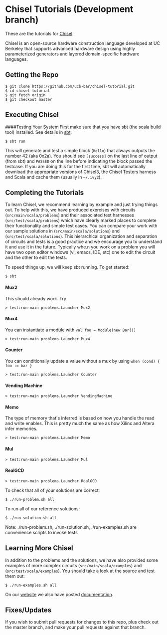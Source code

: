Chisel Tutorials (Development branch)
================

These are the tutorials for [Chisel](https://github.com/ucb-bar/chisel3).

Chisel is an open-source hardware construction language developed
at UC Berkeley that supports advanced hardware design using highly
parameterized generators and layered domain-specific hardware languages.


Getting the Repo
----------------

    $ git clone https://github.com/ucb-bar/chisel-tutorial.git
    $ cd chisel-tutorial
    $ git fetch origin
    $ git checkout master


Executing Chisel
----------------

####Testing Your System
First make sure that you have sbt (the scala build tool) installed. See details
in [sbt](http://www.scala-sbt.org/release/docs/Getting-Started/Setup.html).

    $ sbt run

This will generate and test a simple block (`Hello`) that always outputs the
number 42 (aka 0x2a). You should see `[success]` on the last line of output (from sbt) and
`PASSED` on the line before indicating the block passed the testcase. If you
are doing this for the first time, sbt will automatically download the
appropriate versions of Chisel3, the Chisel Testers harness
and Scala and cache them (usually in `~/.ivy2`).

Completing the Tutorials
------------------------

To learn Chisel, we recommend learning by example and just trying things out.
To help with this, we have produced exercises with circuits (`src/main/scala/problems`) and their
 associated test harnesses (`src/test/scala/problems`) which have clearly
marked places to complete their functionality and simple test cases. You can
compare your work with our sample solutions in (`src/main/scala/solutions`) and (`src/test/scala/solutions`).  This 
hierarchical organization and separation of circuits and tests is a good practice and we encourage you to understand it
and use it in the future.  Typically whe.n you work on a problem you will have two open editor windows (vi, emacs, IDE, 
etc) one to edit the circuit and the other to edit the tests.

To speed things up, we will keep sbt running. To get started:

    $ sbt

#### Mux2
This should already work. Try

    > test:run-main problems.Launcher Mux2

#### Mux4
You can instantiate a module with `val foo = Module(new Bar())`

    > test:run-main problems.Launcher Mux4

#### Counter
You can conditionally update a value without a mux by using `when (cond) { foo := bar }`

    > test:run-main problems.Launcher Counter

#### Vending Machine

    > test:run-main problems.Launcher VendingMachine

#### Memo
The type of memory that's inferred is based on how you handle the read and
write enables. This is pretty much the same as how Xilinx and Altera infer
memories.

    > test:run-main problems.Launcher Memo

#### Mul

    > test:run-main problems.Launcher Mul

#### RealGCD

    > test:run-main problems.Launcher RealGCD


To check that all of your solutions are correct:

    $ ./run-problem.sh all


To run all of our reference solutions:

    $ ./run-solution.sh all

Note: ./run-problem.sh, ./run-solution.sh, ./run-examples.sh are convenience scripts to invoke tests

Learning More Chisel
--------------------
In addition to the problems and the solutions, we have also provided some
examples of more complex circuits (`src/main/scala/examples`) and (`src/test/scala/examples`). You should take a 
look at the source and test them out:

    $ ./run-examples.sh all

On our [website](http://chisel.eecs.berkeley.edu/) we also have posted
[documentation](https://chisel.eecs.berkeley.edu/documentation.html).

Fixes/Updates
-------------
If you wish to submit pull requests for changes to this repo, plus check out the master branch, and make your pull requests against that branch.
